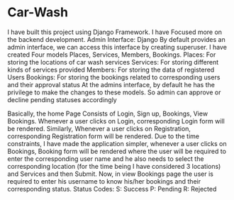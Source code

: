 # Car-Wash

I have built this project using Django Framework. I have Focused more on the backend development.
Admin Interface:
Django By default provides an admin interface, we can access this interface by creating superuser.
I have created Four models Places, Services, Members, Bookings.
Places: For storing the locations of car wash services
Services: For storing different kinds of services provided
Members: For storing the data of registered Users
Bookings: For storing the bookings related to corresponding users and their approval status
At the admins interface, by default he has the privilege to make the changes to these models.
So admin can approve or decline pending statuses accordingly 

 Basically, the home Page Consists of Login, Sign up, Bookings, View Bookings. Whenever a user clicks on Login, corresponding Login form will be rendered. Similarly, Whenever a user clicks on Registration, corresponding Registration form will be rendered. Due to the time constraints,
I have made the application simpler, whenever a user clicks on Bookings, Booking form will be rendered where the user will be required to enter the corresponding user name and he also needs to select the corresponding location (for the time being I have considered 3 locations) and Services and then Submit. Now, in view Bookings page the user is required to enter his username to know his/her bookings and their corresponding status.
Status Codes:
S: Success
P: Pending
R: Rejected

 

